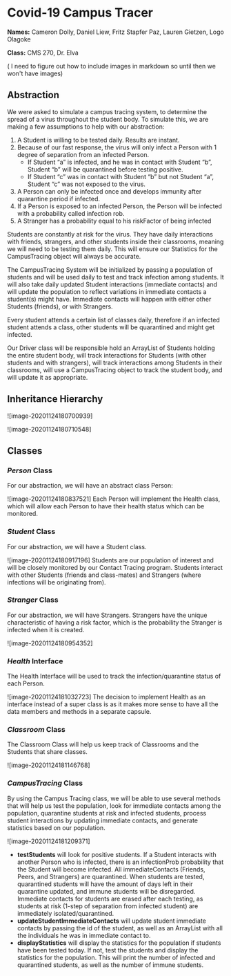 # Covid-19 Campus Tracer

**Names:** Cameron Dolly, Daniel Liew, Fritz Stapfer Paz, Lauren Gietzen, Logo Olagoke

**Class:** CMS 270, Dr. Elva

( I need to figure out how to include images in markdown so until then we won't have images)

## Abstraction

We were asked to simulate a campus tracing system, to determine the spread of a virus throughout the student body. To simulate this, we are making a few assumptions to help with our abstraction:

1. A Student is willing to be tested daily. Results are instant.
2. Because of our fast response, the virus will only infect a Person with 1 degree of separation from an infected Person. 
   - If Student “a” is infected, and he was in contact with Student “b”, Student “b” will be quarantined before testing positive. 
   - If Student “c” was in contact with Student “b” but not Student “a”, Student “c” was not exposed to the virus.
3. A Person can only be infected once and develops immunity after quarantine period if infected.
4. If a Person is exposed to an infected Person, the Person will be infected with a probability called infection rob. 
5. A Stranger has a probability equal to his riskFactor of being infected

Students are constantly at risk for the virus. They have daily interactions with friends, strangers, and other students inside their classrooms, meaning we will need to be testing them daily. This will ensure our Statistics for the CampusTracing object will always be accurate. 

The CampusTracing System will be initialized by passing a population of students and will be used daily to test and track infection among students. It will also take daily updated Student interactions (immediate contacts) and will update the population to reflect variations in immediate contacts a student(s) might have. Immediate contacts will happen with either other Students (friends), or with Strangers.

Every student attends a certain list of classes daily, therefore if an infected student attends a class, other students will be quarantined and might get infected.

Our Driver class will be responsible hold an ArrayList of Students holding the entire student body, will track interactions for Students (with other students and with strangers), will track interactions among Students in their classrooms, will use a CampusTracing object to track the student body, and will update it as appropriate. 



## Inheritance Hierarchy

![image-20201124180700939]

![image-20201124180710548]



## Classes

### *Person* Class

For our abstraction, we will have an abstract class Person:

![image-20201124180837521]
Each Person will implement the Health class, which will allow each Person to have their health status which can be monitored.



### *Student* Class

For our abstraction, we will have a Student class.

![image-20201124180917196]
Students are our population of interest and will be closely monitored by our Contact Tracing program. Students interact with other Students (friends and class-mates) and Strangers (where infections will be originating from).



### *Stranger* Class

For our abstraction, we will have Strangers. Strangers have the unique characteristic of having a risk factor, which is the probability the Stranger is infected when it is created.

![image-20201124180954352]



### *Health* Interface

The Health Interface will be used to track the infection/quarantine status of each Person.

![image-20201124181032723]
The decision to implement Health as an interface instead of a super class is as it makes more sense to have all the data members and methods in a separate capsule.



### *Classroom* Class

The Classroom Class will help us keep track of Classrooms and the Students that share classes.

![image-20201124181146768]



### *CampusTracing* Class

By using the Campus Tracing class, we will be able to use several methods that will help us test the population, look for immediate contacts among the population, quarantine students at risk and infected students, process student interactions by updating immediate contacts, and generate statistics based on our population.

![image-20201124181209371]

- **testStudents** will look for positive students. If a Student interacts with another Person who is infected, there is an infectionProb probability that the Student will become infected. All immediateContacts (Friends, Peers, and Strangers) are quarantined. When students are tested, quarantined students will have the amount of days left in their quarantine updated, and immune students will be disregarded. Immediate contacts for students are erased after each testing, as students at risk (1-step of separation from infected student) are immediately isolated/quarantined.
- **updateStudentImmediateContacts** will update student immediate contacts by passing the id of the student, as well as an ArrayList<Person> with all the individuals he was in immediate contact to. 
- **displayStatistics** will display the statistics for the population if students have been tested today. If not, test the students and display the statistics for the population. This will print the number of infected and quarantined students, as well as the number of immune students.
